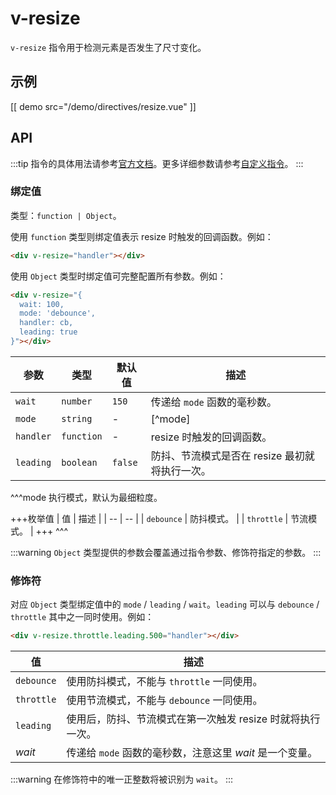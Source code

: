 # v-resize

`v-resize` 指令用于检测元素是否发生了尺寸变化。

## 示例

[[ demo src="/demo/directives/resize.vue" ]]

## API

:::tip
指令的具体用法请参考[官方文档](https://v2.cn.vuejs.org/v2/guide/syntax.html#%E6%8C%87%E4%BB%A4)。更多详细参数请参考[自定义指令](https://v2.cn.vuejs.org/v2/guide/custom-directive.html#%E9%92%A9%E5%AD%90%E5%87%BD%E6%95%B0%E5%8F%82%E6%95%B0)。
:::

### 绑定值

类型：`function | Object`。

使用 `function` 类型则绑定值表示 resize 时触发的回调函数。例如：

```html
<div v-resize="handler"></div>
```

使用 `Object` 类型时绑定值可完整配置所有参数。例如：

```html
<div v-resize="{
  wait: 100,
  mode: 'debounce',
  handler: cb,
  leading: true
}"></div>
```

| 参数 | 类型 | 默认值 | 描述 |
| -- | -- | -- | -- |
| ``wait`` | `number` | `150` | 传递给 `mode` 函数的毫秒数。 |
| ``mode`` | `string` | - | [^mode] |
| ``handler`` | `function` | - | resize 时触发的回调函数。 |
| ``leading`` | `boolean` | `false` | 防抖、节流模式是否在 resize 最初就将执行一次。 |

^^^mode
执行模式，默认为最细粒度。

+++枚举值
| 值 | 描述 |
| -- | -- |
| `debounce` | 防抖模式。 |
| `throttle` | 节流模式。 |
+++
^^^

:::warning
`Object` 类型提供的参数会覆盖通过指令参数、修饰符指定的参数。
:::

### 修饰符

对应 `Object` 类型绑定值中的 `mode` / `leading` / `wait`。`leading` 可以与 `debounce` / `throttle` 其中之一同时使用。例如：

```html
<div v-resize.throttle.leading.500="handler"></div>
```

| 值 | 描述 |
| -- | -- |
| ``debounce`` | 使用防抖模式，不能与 `throttle` 一同使用。 |
| ``throttle`` | 使用节流模式，不能与 `debounce` 一同使用。 |
| ``leading`` | 使用后，防抖、节流模式在第一次触发 resize 时就将执行一次。 |
| <var>wait</var> | 传递给 `mode` 函数的毫秒数，注意这里 <var>wait</var> 是一个变量。 |

:::warning
在修饰符中的唯一正整数将被识别为 `wait`。
:::
